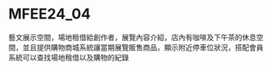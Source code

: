 # MFEE24_04
藝文展示空間，場地租借給創作者，展覽內容介紹，店內有咖啡及下午茶的休息空間，並且提供購物商城系統讓當期展覽販售商品，顯示附近停車位狀況，搭配會員系統可以查找場地租借以及購物的紀錄
